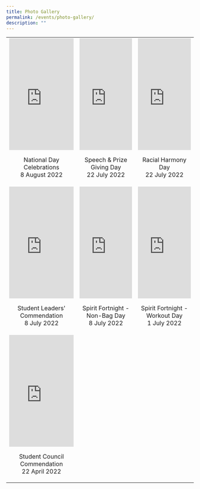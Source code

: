 ```yaml
---
title: Photo Gallery
permalink: /events/photo-gallery/
description: ""
---
```

<table>
	<tr>
		<td>
			<iframe src="https://docs.google.com/presentation/d/e/2PACX-1vRnHG5jtjD1mf3fTGy7xoErkPniZitksA-ShglFer0oIe_pile-4MeWZ4ezR3z2q-UZPf4-0ZUBpTtn/embed?start=false&loop=false&delayms=3000" frameborder="0" width="100%" height="300px" allowfullscreen="true"></iframe> <p align="center">National Day Celebrations <br> 8 August 2022</p>
		</td>
		<td>
			<iframe src="https://docs.google.com/presentation/d/e/2PACX-1vQZAETFDOoFqoD3IaDckKjAM6LNuKkmQx7rTC1VP1wKpmvp0ogjUHTyzHoXB0-5_g4RrfpgFOubc59c/embed?start=false&loop=false&delayms=3000" frameborder="0" width="100%" height="300" allowfullscreen="true" ></iframe> <p align="center">Speech & Prize Giving Day <br> 22 July 2022</p>
		</td>
		<td>
			<iframe src="https://docs.google.com/presentation/d/e/2PACX-1vRlNj8eV9sa5ZH2SOv3zk5YcPJx9sNHrF5bFNebFq_0etFWd7eBFTQ3Nde2vVLAP6j-fcWwZMjEKRbn/embed?start=false&loop=false&delayms=3000" frameborder="0" width="100%" height="300" allowfullscreen="true"></iframe> <p align="center">Racial Harmony Day <br> 22 July 2022</p>
		</td>
	</tr>
	<tr>
		<td>
			<iframe src="https://docs.google.com/presentation/d/e/2PACX-1vQw9xw8BN-lcK7JmIKd0bsXkkuw_GuQCl_32F9uNBWOyS-sDzy1AyJysJz2U3HKW27-4phGMeoc0loG/embed?start=false&loop=false&delayms=3000" frameborder="0" width="100%" height="300" allowfullscreen="true"></iframe> <p align="center">Student Leaders' Commendation <br>8 July 2022</p>
		</td>
		<td>
			<iframe src="https://docs.google.com/presentation/d/e/2PACX-1vQW-rGpgQQvcviRHLiF2bqUQfxbctOVTmChOAD0NV2l_t4IYcp4o3n93jV0v3c-jZLPc6OBCAzSMg6d/embed?start=false&loop=false&delayms=3000" frameborder="0" width="100%" height="300" allowfullscreen="true"></iframe> <p align="center"> Spirit Fortnight - Non-Bag Day <br> 8 July 2022</p>
		</td>
		<td>
			<iframe src="https://docs.google.com/presentation/d/e/2PACX-1vTWv0wONlnaZJM7OJdOD0fLM5HLTONYyZwV3XHYI7XZ6lblvAf8EQI3kwJtAGSlGQeoQb1O0tlq_JV2/embed?start=false&loop=false&delayms=3000" frameborder="0" width="100%" height="300" allowfullscreen="true"></iframe> <p align="center"> Spirit Fortnight - Workout Day <br> 1 July 2022</p>
		</td>
	</tr>
	<tr>
		<td>
			<iframe src="https://docs.google.com/presentation/d/e/2PACX-1vSCaMem-LusbTvmmOPoRALJAZV7yeL5Zh-7159HGxsw_NS-VU_lpM-obv3Of_g3NcoDnHAEJP3n-zeT/embed?start=false&loop=false&delayms=3000" frameborder="0" width="100%" height="300" allowfullscreen="true"></iframe> <p align="center"> Student Council Commendation <br> 22 April 2022</p>
		</td>
		<td>  </td>
	</tr>
</table>